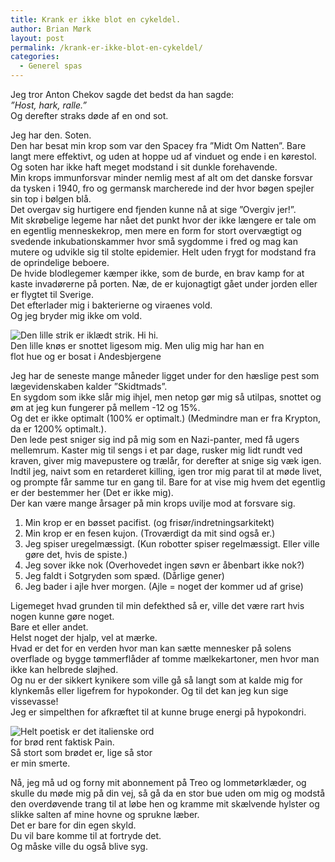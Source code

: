 ```yaml
---
title: Krank er ikke blot en cykeldel.
author: Brian Mørk
layout: post
permalink: /krank-er-ikke-blot-en-cykeldel/
categories:
  - Generel spas
---
```

Jeg tror Anton Chekov sagde det bedst da han sagde:  
*”Host, hark, ralle.”*  
Og derefter straks døde af en ond sot.

Jeg har den. Soten.  
Den har besat min krop som var den Spacey fra ”Midt Om Natten”. Bare langt mere effektivt, og uden at hoppe ud af vinduet og ende i en kørestol.  
Og soten har ikke haft meget modstand i sit dunkle forehavende.  
Min krops immunforsvar minder nemlig mest af alt om det danske forsvar da tysken i 1940, fro og germansk marcherede ind der hvor bøgen spejler sin top i bølgen blå.  
Det overgav sig hurtigere end fjenden kunne nå at sige ”Overgiv jer!”.  
Mit skrøbelige legeme har nået det punkt hvor der ikke længere er tale om en egentlig menneskekrop, men mere en form for stort overvægtigt og svedende inkubationskammer hvor små sygdomme i fred og mag kan mutere og udvikle sig til stolte epidemier. Helt uden frygt for modstand fra de oprindelige beboere.  
De hvide blodlegemer kæmper ikke, som de burde, en brav kamp for at kaste invadørerne på porten. Næ, de er kujonagtigt gået under jorden eller er flygtet til Sverige.  
Det efterlader mig i bakterierne og viraenes vold.  
Og jeg bryder mig ikke om vold.

<div class="bitImage bitCenter" style="width: 409px">
  <img src="http://www.abekat.net/wp-content/images/snot.jpg" alt="Den lille strik er iklædt strik. Hi hi." /><br /> Den lille knøs er snottet ligesom mig. Men ulig mig har han en flot hue og er bosat i Andesbjergene
</div>

Jeg har de seneste mange måneder ligget under for den hæslige pest som lægevidenskaben kalder ”Skidtmads”.  
En sygdom som ikke slår mig ihjel, men netop gør mig så utilpas, snottet og øm at jeg kun fungerer på mellem -12 og 15%.  
Og det er ikke optimalt (100% er optimalt.) (Medmindre man er fra Krypton, da er 1200% optimalt.).  
Den lede pest sniger sig ind på mig som en Nazi-panter, med få ugers mellemrum. Kaster mig til sengs i et par dage, rusker mig lidt rundt ved kraven, giver mig mavepustere og trælår, for derefter at snige sig væk igen. Indtil jeg, naivt som en retarderet killing, igen tror mig parat til at møde livet, og prompte får samme tur en gang til. Bare for at vise mig hvem det egentlig er der bestemmer her (Det er ikke mig).  
Der kan være mange årsager på min krops uvilje mod at forsvare sig.

1. Min krop er en bøsset pacifist. (og frisør/indretningsarkitekt)  
2. Min krop er en fesen kujon. (Troværdigt da mit sind også er.)  
3. Jeg spiser uregelmæssigt. (Kun robotter spiser regelmæssigt. Eller ville gøre det, hvis de spiste.)  
4. Jeg sover ikke nok (Overhovedet ingen søvn er åbenbart ikke nok?)  
5. Jeg faldt i Sotgryden som spæd. (Dårlige gener)  
6. Jeg bader i ajle hver morgen. (Ajle = noget der kommer ud af grise)

Ligemeget hvad grunden til min defekthed så er, ville det være rart hvis nogen kunne gøre noget.  
Bare et eller andet.  
Helst noget der hjalp, vel at mærke.  
Hvad er det for en verden hvor man kan sætte mennesker på solens overflade og bygge tømmerflåder af tomme mælkekartoner, men hvor man ikke kan helbrede sløjhed.  
Og nu er der sikkert kynikere som ville gå så langt som at kalde mig for klynkemås eller ligefrem for hypokonder. Og til det kan jeg kun sige vissevasse!  
Jeg er simpelthen for afkræftet til at kunne bruge energi på hypokondri.

<div class="bitImage bitRight" style="width: 238px">
  <img src="http://www.abekat.net/wp-content/images/pain.jpg" alt="Helt poetisk er det italienske ord for brød rent faktisk Pain." /><br /> Så stort som brødet er, lige så stor er min smerte.
</div>

Nå, jeg må ud og forny mit abonnement på Treo og lommetørklæder, og skulle du møde mig på din vej, så gå da en stor bue uden om mig og modstå den overdøvende trang til at løbe hen og kramme mit skælvende hylster og slikke salten af mine hovne og sprukne læber.  
Det er bare for din egen skyld.  
Du vil bare komme til at fortryde det.  
Og måske ville du også blive syg.